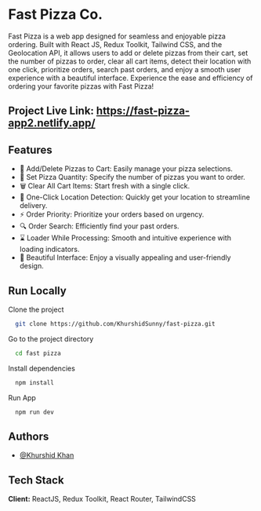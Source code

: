 
# Fast Pizza Co.

Fast Pizza is a web app designed for seamless and enjoyable pizza ordering. Built with React JS, Redux Toolkit, Tailwind CSS, and the Geolocation API, it allows users to add or delete pizzas from their cart, set the number of pizzas to order, clear all cart items, detect their location with one click, prioritize orders, search past orders, and enjoy a smooth user experience with a beautiful interface. Experience the ease and efficiency of ordering your favorite pizzas with Fast Pizza!


## Project Live Link: https://fast-pizza-app2.netlify.app/


## Features

- 🍕 Add/Delete Pizzas to Cart: Easily manage your pizza selections.
- 🍕 Set Pizza Quantity: Specify the number of pizzas you want to order.
- 🗑️ Clear All Cart Items: Start fresh with a single click.
- 📍 One-Click Location Detection: Quickly get your location to streamline delivery.
- ⚡ Order Priority: Prioritize your orders based on urgency.
- 🔍 Order Search: Efficiently find your past orders.
- ⌛ Loader While Processing: Smooth and intuitive experience with loading indicators.
- 🎨 Beautiful Interface: Enjoy a visually appealing and user-friendly design.

## Run Locally

Clone the project

```bash
  git clone https://github.com/KhurshidSunny/fast-pizza.git
```

Go to the project directory

```bash
  cd fast pizza
```

Install dependencies

```bash
  npm install
```

Run App

```bash
  npm run dev
```


## Authors

- [@Khurshid Khan](https://github.com/KhurshidSunny)



## Tech Stack

**Client:** ReactJS, Redux Toolkit, React Router, TailwindCSS


